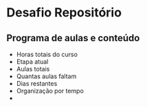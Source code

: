 #  Desafio Repositório

## Programa de aulas e conteúdo

- Horas totais do curso
- Etapa atual
- Aulas totais
- Quantas aulas faltam
- Dias restantes 
- Organização por tempo 
- 
